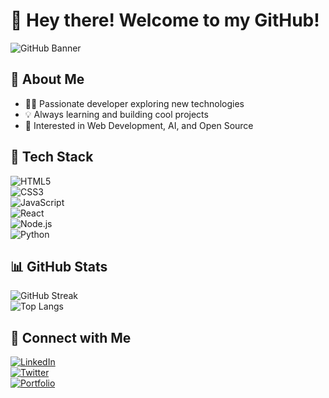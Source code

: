 # 👋 Hey there! Welcome to my GitHub!  

![GitHub Banner](https://source.unsplash.com/1600x400/?technology,coding)

## 🚀 About Me  
- 🧑‍💻 Passionate developer exploring new technologies  
- 💡 Always learning and building cool projects  
- 🎯 Interested in Web Development, AI, and Open Source  

## 🔧 Tech Stack  
![HTML5](https://img.shields.io/badge/HTML5-E34F26?style=flat&logo=html5&logoColor=white)  
![CSS3](https://img.shields.io/badge/CSS3-1572B6?style=flat&logo=css3&logoColor=white)  
![JavaScript](https://img.shields.io/badge/JavaScript-F7DF1E?style=flat&logo=javascript&logoColor=black)  
![React](https://img.shields.io/badge/React-61DAFB?style=flat&logo=react&logoColor=black)  
![Node.js](https://img.shields.io/badge/Node.js-339933?style=flat&logo=node.js&logoColor=white)  
![Python](https://img.shields.io/badge/Python-3776AB?style=flat&logo=python&logoColor=white)  

## 📊 GitHub Stats  
![GitHub Streak](https://github-readme-streak-stats.herokuapp.com/?user=YOUR_USERNAME&theme=radical)  
![Top Langs](https://github-readme-stats.vercel.app/api/top-langs/?username=YOUR_USERNAME&layout=compact&theme=radical)  

## 🔗 Connect with Me  
[![LinkedIn](https://img.shields.io/badge/LinkedIn-blue?style=flat&logo=linkedin&logoColor=white)](https://linkedin.com/in/YOUR_USERNAME)  
[![Twitter](https://img.shields.io/badge/Twitter-%231DA1F2.svg?style=flat&logo=twitter&logoColor=white)](https://twitter.com/YOUR_USERNAME)  
[![Portfolio](https://img.shields.io/badge/Portfolio-%23000000.svg?style=flat&logo=firefox&logoColor=white)](https://your-portfolio.com)  


